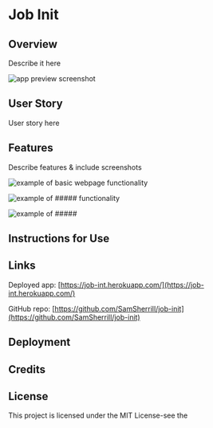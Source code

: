 # Job Init


## Overview

Describe it here

![app preview screenshot](#)

## User Story

User story here

## Features

Describe features & include screenshots

![example of basic webpage functionality](#)

![example of ##### functionality](#)

![example of #####](#)

## Instructions for Use



## Links

Deployed app: [https://job-int.herokuapp.com/](https://job-int.herokuapp.com/)

GitHub repo: [https://github.com/SamSherrill/job-init](https://github.com/SamSherrill/job-init)

## Deployment

## Credits

## License

This project is licensed under the MIT License-see the  
##

